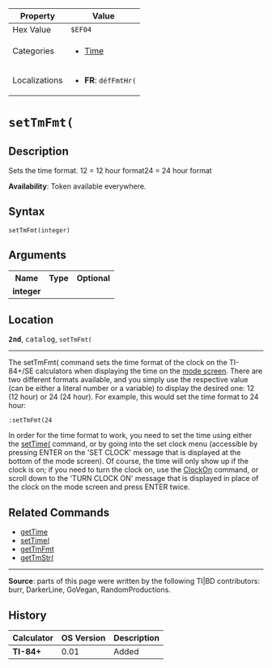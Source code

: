 | Property      | Value |
|---------------|-------|
| Hex Value     | `$EF04`|
| Categories    | <ul><li>[Time](<../categories/Time.md>)</li></ul> |
| Localizations | <ul><li><b>FR</b>: `défFmtHr(`</li></ul> |

# `setTmFmt(`

## Description
Sets the time format.
12 = 12 hour format24 = 24 hour format


<b>Availability</b>: Token available everywhere.

## Syntax
`setTmFmt(integer)`

## Arguments
<table>
<tr><th>Name</th><th>Type</th><th>Optional</th></tr>

<tr><td><b>integer</b></td><td></td><td></td></tr>

</table>

## Location
<tt><kbd><b>2nd</b></kbd></tt>, <kbd>catalog</kbd>, `setTmFmt(`
<hr>

The setTmFmt( command sets the time format of the clock on the TI-84+/SE calculators when displaying the time on the [mode screen](settings). There are two different formats available, and you simply use the respective value (can be either a literal number or a variable) to display the desired one: 12 (12 hour) or 24 (24 hour). For example, this would set the time format to 24 hour:

```ti-basic
:setTmFmt(24
```

In order for the time format to work, you need to set the time using either the [setTime(](setTime\(.md) command, or by going into the set clock menu (accessible by pressing ENTER on the 'SET CLOCK' message that is displayed at the bottom of the mode screen). Of course, the time will only show up if the clock is on; if you need to turn the clock on, use the [ClockOn](ClockOn.md) command, or scroll down to the 'TURN CLOCK ON' message that is displayed in place of the clock on the mode screen and press ENTER twice.

## Related Commands

*   [getTime](getTime.md)
*   [setTime(](setTime\(.md)
*   [getTmFmt](getTmFmt.md)
*   [getTmStr(](getTmStr\(.md)

* * *

**Source**: parts of this page were written by the following TI|BD contributors: burr, DarkerLine, GoVegan, RandomProductions.

## History
| Calculator | OS Version | Description |
|------------|------------|-------------|
| <b>TI-84+</b> | 0.01 | Added |


